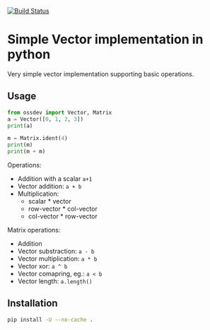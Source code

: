 [![Build Status](https://travis-ci.com/cucak559/open-source-development-course-hw02-1.svg?branch=pr%2Fstep1)](https://travis-ci.com/cucak559/open-source-development-course-hw02-1)

# Simple Vector implementation in python 

Very simple vector implementation supporting basic operations.

## Usage

```python
from ossdev import Vector, Matrix
a = Vector([0, 1, 2, 3])
print(a)

m = Matrix.ident(4)
print(m)
print(m + m)
```

Operations:
- Addition with a scalar `a+1`
- Vector addition: `a + b`
- Multiplication:
  - scalar * vector
  - row-vector * col-vector
  - col-vector * row-vector

Matrix operations:
- Addition
- Vector substraction: `a - b`
- Vector multiplication: `a * b`
- Vector xor: `a ^ b`
- Vector comapring, eg.: `a < b`
- Vector length: `a.length()`

## Installation

```bash
pip install -U --no-cache . 
```
